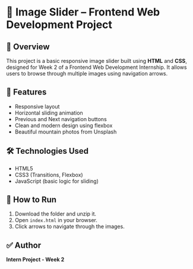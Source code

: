 # 📸 Image Slider – Frontend Web Development Project

## 📌 Overview
This project is a basic responsive image slider built using **HTML** and **CSS**, designed for Week 2 of a Frontend Web Development Internship. It allows users to browse through multiple images using navigation arrows.

## 🎯 Features
- Responsive layout
- Horizontal sliding animation
- Previous and Next navigation buttons
- Clean and modern design using flexbox
- Beautiful mountain photos from Unsplash

## 🛠️ Technologies Used
- HTML5
- CSS3 (Transitions, Flexbox)
- JavaScript (basic logic for sliding)

## 🚀 How to Run
1. Download the folder and unzip it.
2. Open `index.html` in your browser.
3. Click arrows to navigate through the images.

## ✅ Author
**Intern Project - Week 2**
